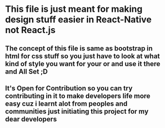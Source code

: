 # This file is just meant for making design stuff easier in React-Native not React.js

## The concept of this file is same as bootstrap in html for css stuff so you just have to look at what kind of style you want for your <View> or <Text> and use it there and All Set ;D

## It's Open for Contribution so you can try contributing in it to make developers life more easy cuz i learnt alot from peoples and communities just initiating this project for my dear developers